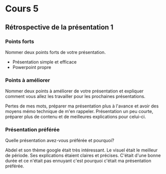 # Cours 5
## Rétrospective de la présentation 1

### Points forts
Nommer deux points forts de votre présentation. 

* Présentation simple et efficace
* Powerpoint propre 

### Points à améliorer
Nommer deux points à améliorer de votre présentation et expliquer comment vous allez les travailler pour les prochaines présentations. 

Pertes de mes mots, préparer ma présentation plus à l'avance et avoir des moyens mémo technique de m'en rappeler.
Présentation un peu courte, préparer plus de contenu et de meilleures explications pour celui-ci.

### Présentation préférée
Quelle présentation avez-vous préférée et pourquoi? 

Abdel et son thème google était très intéressant. Le visuel était le meilleur de période. Ses explications étaient claires et précises. C'était d'une bonne durée et ce n'était pas ennuyant c'est pourquoi c'était ma présentation préférée.
